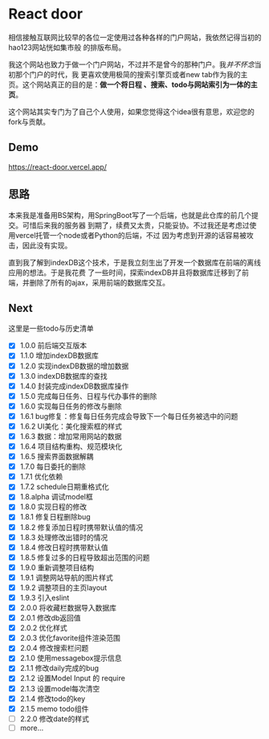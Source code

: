 # React door
相信接触互联网比较早的各位一定使用过各种各样的门户网站，我依然记得当初的hao123网站恍如集市般
的排版布局。

我这个网站也致力于做一个门户网站，不过并不是曾今的那种门户。我*并不怀念*当初那个门户的时代，我
更喜欢使用极简的搜索引擎页或者new tab作为我的主页。这个网站真正的目的是：**做一个将日程
、搜索、todo与网站索引为一体的主页**。

这个网站其实专门为了自己个人使用，如果您觉得这个idea很有意思，欢迎您的fork与贡献。

## Demo

https://react-door.vercel.app/

## 思路
本来我是准备用BS架构，用SpringBoot写了一个后端，也就是此仓库的前几个提交。可惜后来我的服务器
到期了，续费又太贵，只能妥协。不过我还是考虑过使用vercel托管一个node或者Python的后端，不过
因为考虑到开源的话容易被攻击，因此没有实现。

直到我了解到indexDB这个技术，于是我立刻生出了开发一个数据库在前端的离线应用的想法。于是我花费
了一些时间，探索indexDB并且将数据库迁移到了前端，并删除了所有的ajax，采用前端的数据库交互。

## Next
这里是一些todo与历史清单

- [x] 1.0.0 前后端交互版本
- [x] 1.1.0 增加indexDB数据库
- [x] 1.2.0 实现indexDB数据的增加数据
- [x] 1.3.0 indexDB数据库的查找
- [x] 1.4.0 封装完成indexDB数据库操作
- [x] 1.5.0 完成每日任务、日程与代办事件的删除
- [x] 1.6.0 实现每日任务的修改与删除
- [x] 1.6.1 bug修复：修复每日任务完成会导致下一个每日任务被选中的问题
- [x] 1.6.2 UI美化：美化搜索框的样式
- [x] 1.6.3 数据：增加常用网站的数据
- [x] 1.6.4 项目结构重构、规范模块化
- [x] 1.6.5 搜索界面数据解耦
- [x] 1.7.0 每日委托的删除
- [x] 1.7.1 优化依赖
- [x] 1.7.2 schedule日期重格式化
- [x] 1.8.alpha 调试model框
- [x] 1.8.0 实现日程的修改
- [x] 1.8.1 修复日程删除bug
- [x] 1.8.2 修复添加日程时携带默认值的情况
- [x] 1.8.3 处理修改出错时的情况
- [x] 1.8.4 修改日程时携带默认值
- [x] 1.8.5 修复过多的日程导致超出范围的问题
- [x] 1.9.0 重新调整项目结构
- [x] 1.9.1 调整网站导航的图片样式
- [x] 1.9.2 调整项目的主页layout
- [x] 1.9.3 引入eslint
- [x] 2.0.0 将收藏栏数据导入数据库
- [x] 2.0.1 修改db返回值
- [x] 2.0.2 优化样式
- [x] 2.0.3 优化favorite组件渲染范围
- [x] 2.0.4 修改搜索栏问题
- [x] 2.1.0 使用messagebox提示信息
- [x] 2.1.1 修改daily完成的bug
- [x] 2.1.2 设置Model Input 的 require
- [x] 2.1.3 设置model每次清空
- [x] 2.1.4 修改todo的key
- [x] 2.1.5 memo todo组件
- [ ] 2.2.0 修改date的样式
- [ ] more...